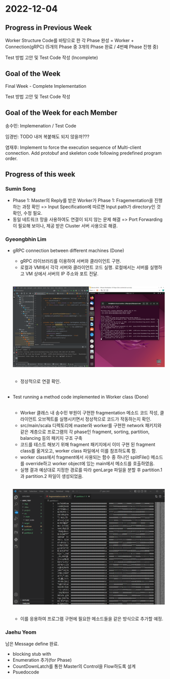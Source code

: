# 2022-12-04

## Progress in Previous Week
Worker Structure Code를 바탕으로 한 각 Phase 완성 = Worker + Connection(gRPC) (5개의 Phase 중 3개의 Phase 완료 / 4번째 Phase 진행 중)

Test 방법 고안 및 Test Code 작성 (Incomplete)

## Goal of the Week
Final Week - Complete Implementation 

Test 방법 고안 및 Test Code 작성 
## Goal of the Week for each Member
송수민: Implemenation / Test Code 

임경빈: TODO  내꺼 복붙해도 되지 않을까???

염재후: Implement to force the execution sequence of Multi-client connection. Add protobuf and skeleton code following predefined program order.

## Progress of this week
### Sumin Song
 - Phase 1: Master의 Reply를 받은 Worker가 Phase 1: Fragementation을 진행하는 과정 확인 => Input Specification에 따르면 Input path가 directory인 것 확인, 수정 필요.
 - 동일 네트워크 망을 사용하여도 연결이 되지 않는 문제 해결 => Port Forwarding이 필요해 보이나, 제공 받은 Cluster 서버 사용으로 해결.
### Gyeongbhin Lim

 - gRPC connection between different machines (Done)
    - gRPC 라이브러리를 이용하여 서버와 클라이언트 구현. 
    - 로컬과 VM에서 각각 서버와 클라이언트 코드 실행. 로컬에서는 서버를 실행하고 VM 상에서 서버의 IP 주소와 포트 전달. 
    
    <br/>

    ![fig1](./Figure/kbini_1127_2.png) 

    <br/>

    - 정상적으로 연결 확인. 
    
    <br/>

 - Test running a method code implemented in Worker class (Done)

    <br/>

    -  Worker 클래스 내 송수민 부원이 구현한 fragmentation 메소드 코드 작성, 클라이언트 오브젝트를 실행시키면서 정상적으로 코드가 작동하는지 확인.
    - src/main/scala 디렉토리에 master와 worker를 구현한 network 패키지와 같은 계층으로 프로그램의 각 phase인 fragment, sorting, partition, balancing 등의 패키지 구조 구축
    - 코드를 테스트 해보기 위해 fragment 패키지에서 이미 구현 된 fragment class를 옮겨오고, worker class 파일에서 이를 참조하도록 함.
    - worker class에서 fragment에서 사용되는 함수 중 하나인 splitFile() 메소드를 override하고 worker object에 있는 main에서 메소드를 호출하였음.
    - 실행 결과 예상대로 지정한 경로를 따라 genLarge 파일을 분할 후 partition.1과 partition.2 파일이 생성되었음. 

    <br/>

    ![fig1](./Figure/kbini_1127_1.png) 

    <br/>

    - 이를 응용하여 프로그램 구현에 필요한 메소드들을 같은 방식으로 추가할 예정. <br/>

### Jaehu Yeom
 
 남은 Message define 완료.
 - blocking stub with 
 - Enumeration 추가(for Phase)
 - CountDownLatch를 통한 Master의 Control을 Flow하도록 설계
 - Psuedocode 

